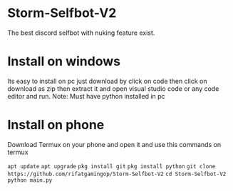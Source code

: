 # Storm-Selfbot-V2
The best discord selfbot with nuking feature exist.


# Install on windows
Its easy to install on pc just download by click on code then click on download as zip then extract it and open visual studio code or any code editor and run.
Note: Must have python installed in pc

# Install on phone
Download Termux on your phone and open it and use this commands on termux

``apt update``
``apt upgrade``
``pkg install git``
``pkg install python``
``git clone https://github.com/rifatgamingop/Storm-Selfbot-V2``
``cd Storm-Selfbot-V2``
``python main.py``
